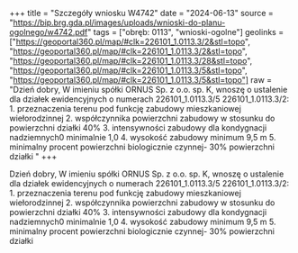 +++
title = "Szczegóły wniosku W4742"
date = "2024-06-13"
source = "https://bip.brg.gda.pl/images/uploads/wnioski-do-planu-ogolnego/w4742.pdf"
tags = ["obręb: 0113", "wnioski-ogolne"]
geolinks = ["https://geoportal360.pl/map/#clk=226101_1.0113.3/2&stl=topo", "https://geoportal360.pl/map/#clk=226101_1.0113.3/2&stl=topo", "https://geoportal360.pl/map/#clk=226101_1.0113.3/28&stl=topo", "https://geoportal360.pl/map/#clk=226101_1.0113.3/5&stl=topo", "https://geoportal360.pl/map/#clk=226101_1.0113.3/5&stl=topo"]
raw = "Dzień dobry, W imieniu spółki ORNUS Sp. z o.o. sp. K, wnoszę o ustalenie dla działek ewidencyjnych o numerach 226101_1.0113.3/5 226101_1.0113.3/2: 1. przeznaczenia terenu pod funkcję zabudowy mieszkaniowej wiełorodzinnej 2. współczynnika powierzchni zabudowy w stosunku do powierzchni działki 40% 3. intensywności zabudowy dla kondygnacji nadziemnych0 minimalnie 1,0 4. wysokość zabudowy minimum 9,5 m 5. minimalny procent powierzchni biologicznie czynnej- 30% powierzchni działki "
+++

Dzień dobry, W imieniu spółki ORNUS Sp. z o.o. sp. K, wnoszę o ustalenie dla działek
ewidencyjnych o numerach 226101_1.0113.3/5 226101_1.0113.3/2: 1. przeznaczenia terenu
pod funkcję zabudowy mieszkaniowej wiełorodzinnej 2. współczynnika powierzchni zabudowy w
stosunku do powierzchni działki 40% 3. intensywności zabudowy dla kondygnacji nadziemnych0
minimalnie 1,0 4. wysokość zabudowy minimum 9,5 m 5. minimalny procent powierzchni
biologicznie czynnej- 30% powierzchni działki



